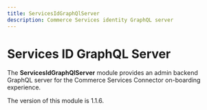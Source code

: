 ```yaml
---
title: ServicesIdGraphQlServer
description: Commerce Services identity GraphQL server
---
```


# Services ID GraphQL Server

The **ServicesIdGraphQlServer** module provides an admin backend GraphQL server for the Commerce Services Connector on-boarding experience.

<InlineAlert slots="text" />
The version of this module is 1.1.6.
